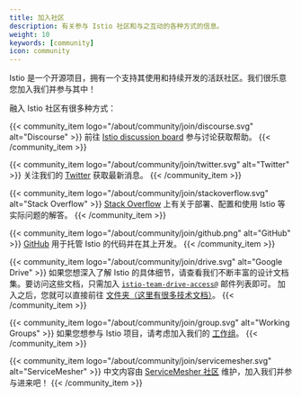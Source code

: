 ```yaml
---
title: 加入社区
description: 有关参与 Istio 社区和与之互动的各种方式的信息。
weight: 10
keywords: [community]
icon: community
---
```

Istio 是一个开源项目，拥有一个支持其使用和持续开发的活跃社区。我们很乐意您加入我们并参与其中！

融入 Istio 社区有很多种方式：

{{< community_item logo="/about/community/join/discourse.svg" alt="Discourse" >}}
前往 [Istio discussion board](https://discuss.istio.io) 参与讨论获取帮助。
{{< /community_item >}}

{{< community_item logo="/about/community/join/twitter.svg" alt="Twitter" >}}
关注我们的 [Twitter](https://twitter.com/IstioMesh) 获取最新消息。
{{< /community_item >}}

{{< community_item logo="/about/community/join/stackoverflow.svg" alt="Stack Overflow" >}}
[Stack Overflow](https://stackoverflow.com/questions/tagged/istio) 上有关于部署、配置和使用 Istio 等实际问题的解答。
{{< /community_item >}}

{{< community_item logo="/about/community/join/github.png" alt="GitHub" >}}
[GitHub](https://github.com/istio/community) 用于托管 Istio 的代码并在其上开发。
{{< /community_item >}}

{{< community_item logo="/about/community/join/drive.svg" alt="Google Drive" >}}
如果您想深入了解 Istio 的具体细节，请查看我们不断丰富的设计文档集。要访问这些文档，只需加入
[`istio-team-drive-access@`](https://groups.google.com/forum/#!forum/istio-team-drive-access) 邮件列表即可。
加入之后，您就可以直接前往
[文件夹（这里有很多技术文档）](https://drive.google.com/corp/drive/u/0/folders/0AIS5p3eW9BCtUk9PVA)。
{{< /community_item >}}

{{< community_item logo="/about/community/join/group.svg" alt="Working Groups" >}}
如果您想参与 Istio 项目，请考虑加入我们的
[工作组](https://github.com/istio/community/blob/master/WORKING-GROUPS.md)。
{{< /community_item >}}

{{< community_item logo="/about/community/join/servicemesher.svg" alt="ServiceMesher" >}}
中文内容由
[ServiceMesher 社区](http://www.servicemesher.com) 维护，加入我们并参与进来吧！
{{< /community_item >}}
